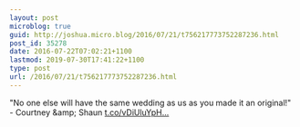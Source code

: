 ```yaml
---
layout: post
microblog: true
guid: http://joshua.micro.blog/2016/07/21/t756217773752287236.html
post_id: 35278
date: 2016-07-22T07:02:21+1100
lastmod: 2019-07-30T17:41:22+1100
type: post
url: /2016/07/21/t756217773752287236.html
---
```

"No one else will have the same wedding as us as you made it an original!" - Courtney &amp;amp; Shaun [t.co/vDiUluYpH...](https://t.co/vDiUluYpHj)
